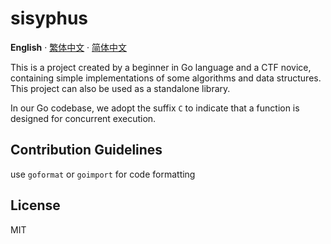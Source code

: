# sisyphus

**English** · [繁体中文](./README.zh-Hant.md) · [简体中文](./README.zh-Hans.md)

This is a project created by a beginner in Go language and a CTF novice, containing simple implementations of some algorithms and data structures. This project can also be used as a standalone library.

In our Go codebase, we adopt the suffix `C` to indicate that a function is designed for concurrent execution.

## Contribution Guidelines

use `goformat` or `goimport` for code formatting

## License

MIT
